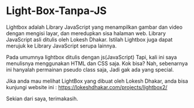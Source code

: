 # Light-Box-Tanpa-JS
Lightbox adalah Library JavaScript yang menampilkan gambar dan video dengan mengisi layar, dan meredupkan sisa halaman web. Library 
JavaScript asli ditulis oleh Lokesh Dhakar. Istilah Lightbox juga dapat merujuk ke Library JavaScript serupa lainnya.

Pada umumnya lightbox ditulis dengan js(JavaScript) Tapi, kali ini saya menulisnya menggunakan HTML dan CSS saja. Kok bisa? Nah, sebenarnya ini hanyalah permainan pseudo class saja, Jadi gak ada yang special.


Jika anda mau melihat LightBox yang dibuat oleh Lokesh Dhakar, anda bisa kunjungi website ini : https://lokeshdhakar.com/projects/lightbox2/




Sekian dari saya, terimakasih.
